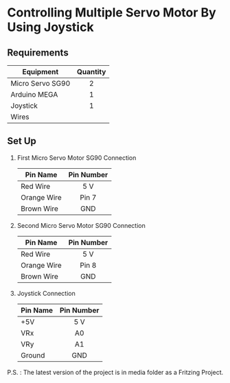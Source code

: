 # Controlling Multiple Servo Motor By Using Joystick

## Requirements

| Equipment | Quantity |
|---|:-:|
| Micro Servo SG90 | 2 |
| Arduino MEGA | 1 |
| Joystick | 1 |
| Wires | |

## Set Up

1. First Micro Servo Motor SG90 Connection
 
    | Pin Name | Pin Number |
    |---|:-:|
    | Red Wire | 5 V |
    | Orange Wire | Pin 7|
    | Brown Wire | GND|

2. Second Micro Servo Motor SG90 Connection
 
    | Pin Name | Pin Number |
    |--- |:-:|
    | Red Wire | 5 V |
    | Orange Wire | Pin 8 |
    | Brown Wire | GND |

3. Joystick Connection
 
    | Pin Name | Pin Number |
    |---|:-:|
    | +5V| 5 V |
    | VRx | A0|
    | VRy | A1|
    | Ground| GND|


P.S. : The latest version of the project is in media folder as a Fritzing Project.